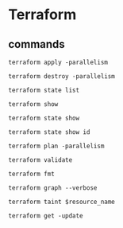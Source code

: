 # Terraform

## commands

`terraform apply -parallelism`

`terraform destroy -parallelism`

`terraform state list`

`terraform show`

`terraform state show`

`terraform state show id`

`terraform plan -parallelism`

`terraform validate`

`terraform fmt`

`terraform graph --verbose`

`terraform taint $resource_name`

`terraform get -update`

